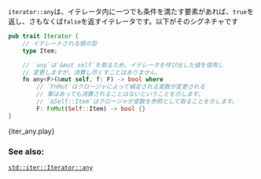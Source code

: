 <!-- `Iterator::any` is a function which when passed an iterator, will return
`true` if any element satisfies the predicate. Otherwise `false`. Its
signature: -->
`iterator::any`は、イテレータ内に一つでも条件を満たす要素があれば、`true`を返し、さもなくば`false`を返すイテレータです。以下がそのシグネチャです

``` rust
pub trait Iterator {
    // イテレートされる値の型
    type Item;

    // `any`は`&mut self`を取るため、イテレータを呼び出した値を借用し
    // 変更しますが、消費し尽くすことはありません。
    fn any<F>(&mut self, f: F) -> bool where
        // `FnMut`はクロージャによって補足される変数が変更される
        // 事はあっても消費されることはないということを示します。
        // `&Self::Item`はクロージャが変数を参照として取ることを示します。
        F: FnMut(Self::Item) -> bool {}
}
```

{iter_any.play}

### See also:

[`std::iter::Iterator::any`][any]

[any]: http://doc.rust-lang.org/std/iter/trait.Iterator.html#method.any
